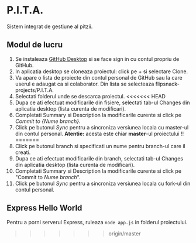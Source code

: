 # P.I.T.A.
Sistem integrat de gestiune al pitzii.

## Modul de lucru
1. Se instaleaza [GitHub Desktop](https://desktop.github.com/) si se face sign in cu contul propriu de GitHub.
2. In aplicatia desktop se cloneaza proiectul: click pe + si selectare Clone.
3. Va apare o lista de proiecte din contul personal de GitHub sau la care userul e adaugat ca si colaborator. Din lista se selecteaza flipsnack-projects/P.I.T.A.
5. Selectati folderul unde se descarca proiectul.
<<<<<<< HEAD
6. Dupa ce ati efectuat modificarile din fisiere, selectati tab-ul Changes din aplicatia desktop (lista curenta de modificari).
7. Completati Summary si Description la modificarile curente si click pe *Commit to {Nume branch}*.
8. Click pe butonul *Sync* pentru a sincroniza versiunea locala cu master-ul din contul personal. **Atentie:** acesta este chiar **master**-ul proiectului !!
=======
6. Click pe butonul branch si specificati un nume pentru branch-ul care il creati.
7. Dupa ce ati efectuat modificarile din branch, selectati tab-ul Changes din aplicatia desktop (lista curenta de modificari).
8. Completati Summary si Description la modificarile curente si click pe "Commit to *Nume branch*".
9. Click pe butonul *Sync* pentru a sincroniza versiunea locala cu fork-ul din contul personal.

## Express Hello World

Pentru a porni serverul Express, ruleaza `node app.js` in folderul proiectului.
>>>>>>> origin/master
